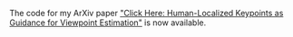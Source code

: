 ---
---
The code for my ArXiv paper ["Click Here: Human-Localized Keypoints as Guidance for Viewpoint Estimation"](https://arxiv.org/abs/1703.09859) is now available.

